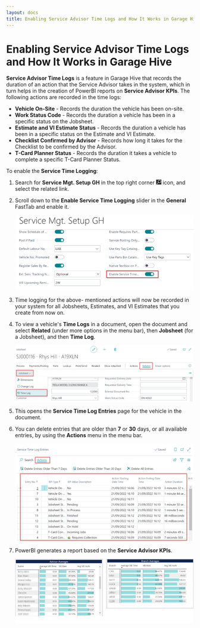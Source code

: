 ```yaml
---
layout: docs
title: Enabling Service Advisor Time Logs and How It Works in Garage Hive
---
```


# Enabling Service Advisor Time Logs and How It Works in Garage Hive
**Service Advisor Time Logs** is a feature in Garage Hive that records the duration of an action that the Service Advisor takes in the system, which in turn helps in the creation of PowerBI reports on **Service Advisor KPIs**. The following actions are recorded in the time logs:
   * **Vehicle On-Site** - Records the duration the vehicle has been on-site.
   * **Work Status Code** - Records the duration a vehicle has been in a specific status on the Jobsheet.
   * **Estimate and VI Estimate Status** - Records the duration a vehicle has been in a specific status on the Estimate and VI Estimate.
   * **Checklist Confirmed by Advisor** - Records how long it takes for the Checklist to be confirmed by the Advisor.
   * **T-Card Planner Status** - Records the duration it takes a vehicle to complete a specific T-Card Planner Status.

To enable the **Service Time Logging**:
1. Search for **Service Mgt. Setup GH** in the top right corner ![](media/search_icon.png) icon, and select the related link.
2. Scroll down to the **Enable Service Time Logging** slider in the **General** FastTab and enable it.

   ![](media/garagehive-time-logging1.png)

3. Time logging for the above- mentioned actions will now be recorded in your system for all Jobsheets, Estimates, and VI Estimates that you create from now on.
4. To view a vehicle's **Time Logs** in a document, open the document and select **Related** (under more options in the menu bar), then **Jobsheet** (for a Jobsheet), and then **Time Log**.

   ![](media/garagehive-time-logging2.png)

5. This opens the **Service Time Log Entries** page for the vehicle in the document. 
6. You can delete entries that are older than **7** or **30** days, or all available entries, by using the **Actions** menu in the menu bar.

   ![](media/garagehive-time-logging3.png)

7. PowerBI generates a report based on the **Service Advisor KPIs**.

   ![](media/garagehive-time-logging4.png)

